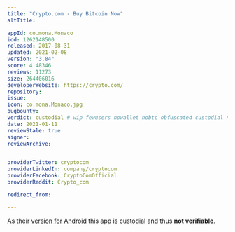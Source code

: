 ```yaml
---
title: "Crypto.com - Buy Bitcoin Now"
altTitle: 

appId: co.mona.Monaco
idd: 1262148500
released: 2017-08-31
updated: 2021-02-08
version: "3.84"
score: 4.48346
reviews: 11273
size: 264406016
developerWebsite: https://crypto.com/
repository: 
issue: 
icon: co.mona.Monaco.jpg
bugbounty: 
verdict: custodial # wip fewusers nowallet nobtc obfuscated custodial nosource nonverifiable reproducible bounty defunct
date: 2021-01-11
reviewStale: true
signer: 
reviewArchive:


providerTwitter: cryptocom
providerLinkedIn: company/cryptocom
providerFacebook: CryptoComOfficial
providerReddit: Crypto_com

redirect_from:

---
```


As their [version for Android](/android/co.mona.android) this app is custodial
and thus **not verifiable**.
